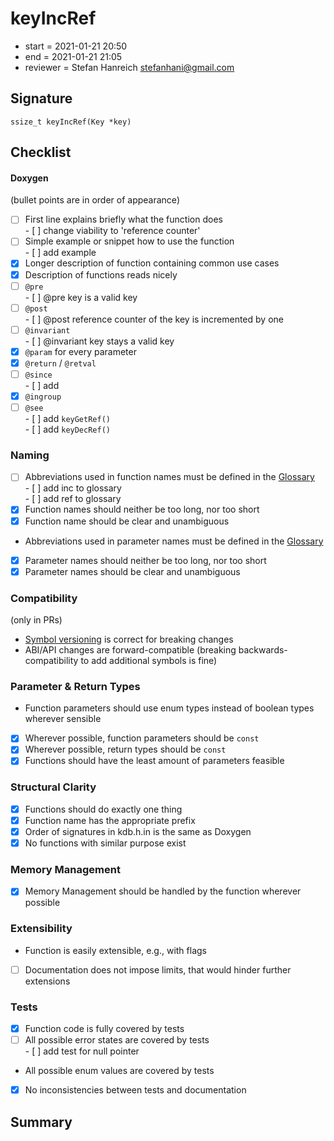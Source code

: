 # keyIncRef

- start = 2021-01-21 20:50
- end = 2021-01-21 21:05
- reviewer = Stefan Hanreich <stefanhani@gmail.com>

## Signature

`ssize_t keyIncRef(Key *key)`

## Checklist

#### Doxygen

(bullet points are in order of appearance)

- [ ] First line explains briefly what the function does  
      - [ ] change viability to 'reference counter'  
- [ ] Simple example or snippet how to use the function  
      - [ ] add example  
- [x] Longer description of function containing common use cases
- [x] Description of functions reads nicely
- [ ] `@pre`  
      - [ ] @pre key is a valid key  
- [ ] `@post`  
      - [ ] @post reference counter of the key is incremented by one  
- [ ] `@invariant`  
      - [ ] @invariant key stays a valid key  
- [x] `@param` for every parameter
- [x] `@return` / `@retval`
- [ ] `@since`  
      - [ ] add  
- [x] `@ingroup`
- [ ] `@see`  
      - [ ] add `keyGetRef()`  
      - [ ] add `keyDecRef()`

### Naming

- [ ] Abbreviations used in function names must be defined in the
      [Glossary](/doc/help/elektra-glossary.md)  
      - [ ] add inc to glossary  
      - [ ] add ref to glossary  
- [x] Function names should neither be too long, nor too short
- [x] Function name should be clear and unambiguous
- Abbreviations used in parameter names must be defined in the
      [Glossary](/doc/help/elektra-glossary.md)
- [x] Parameter names should neither be too long, nor too short
- [x] Parameter names should be clear and unambiguous

### Compatibility

(only in PRs)

- [Symbol versioning](/doc/dev/symbol-versioning.md)
      is correct for breaking changes
- ABI/API changes are forward-compatible (breaking backwards-compatibility
      to add additional symbols is fine)

### Parameter & Return Types

- Function parameters should use enum types instead of boolean types
      wherever sensible
- [x] Wherever possible, function parameters should be `const`
- [x] Wherever possible, return types should be `const`
- [x] Functions should have the least amount of parameters feasible

### Structural Clarity

- [x] Functions should do exactly one thing
- [x] Function name has the appropriate prefix
- [x] Order of signatures in kdb.h.in is the same as Doxygen
- [x] No functions with similar purpose exist

### Memory Management

- [x] Memory Management should be handled by the function wherever possible

### Extensibility

- Function is easily extensible, e.g., with flags
- [ ] Documentation does not impose limits, that would hinder further extensions

### Tests

- [x] Function code is fully covered by tests
- [ ] All possible error states are covered by tests  
      - [ ] add test for null pointer  
- All possible enum values are covered by tests
- [x] No inconsistencies between tests and documentation

## Summary
